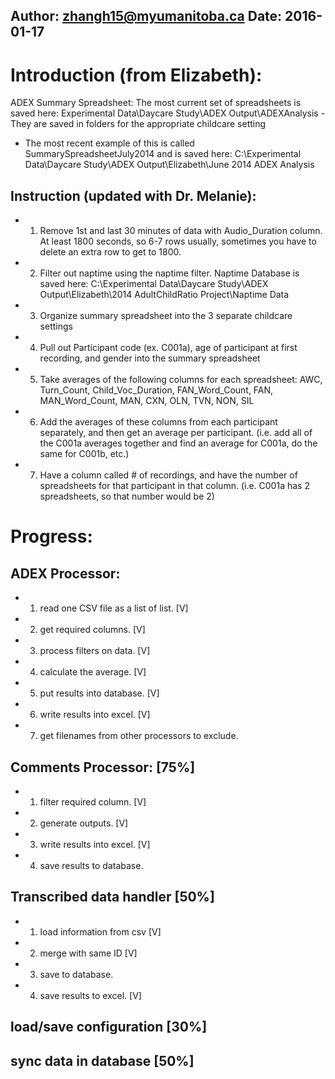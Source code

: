Author: zhangh15@myumanitoba.ca
Date: 2016-01-17
-------

# Introduction (from Elizabeth):
ADEX Summary Spreadsheet:
The most current set of spreadsheets is saved here:
Experimental Data\Daycare Study\ADEX Output\ADEXAnalysis
-They are saved in folders for the appropriate childcare setting
* The most recent example of this is called SummarySpreadsheetJuly2014 and is saved here:
C:\Experimental Data\Daycare Study\ADEX Output\Elizabeth\June 2014 ADEX Analysis

## Instruction (updated with Dr. Melanie):
- 1. Remove 1st and last 30 minutes of data with Audio_Duration column. At least 1800 seconds, so 6-7 rows usually, sometimes you have to delete an extra row to get to 1800.
- 2. Filter out naptime using the naptime filter.
  Naptime Database is saved here:
  C:\Experimental Data\Daycare Study\ADEX Output\Elizabeth\2014 AdultChildRatio Project\Naptime Data
- 3. Organize summary spreadsheet into the 3 separate childcare settings
- 4. Pull out Participant code (ex. C001a), age of participant at first recording, and gender into the summary spreadsheet
- 5. Take averages of the following columns for each spreadsheet:
  AWC, Turn_Count, Child_Voc_Duration, FAN_Word_Count, FAN, MAN_Word_Count, MAN, CXN, OLN, TVN, NON, SIL
- 6. Add the averages of these columns from each participant separately, and then get an average per participant. (i.e. add all of the C001a averages together and find an average for C001a, do the same for C001b, etc.)
- 7. Have a column called # of recordings, and have the number of spreadsheets for that participant in that column. (i.e. C001a has 2 spreadsheets, so that number would be 2)

# Progress:
## ADEX Processor: 
- 1. read one CSV file as a list of list. [V] 
- 2. get required columns. [V]
- 3. process filters on data. [V]
- 4. calculate the average. [V]
- 5. put results into database. [V]
- 6. write results into excel. [V]
- 7. get filenames from other processors to exclude.

## Comments Processor: [75%]
- 1. filter required column. [V]
- 2. generate outputs. [V]
- 3. write results into excel. [V]
- 4. save results to database.

## Transcribed data handler [50%]
- 1. load information from csv [V]
- 2. merge with same ID [V]
- 3. save to database.
- 4. save results to excel. [V]

## load/save configuration [30%]
## sync data in database [50%]
